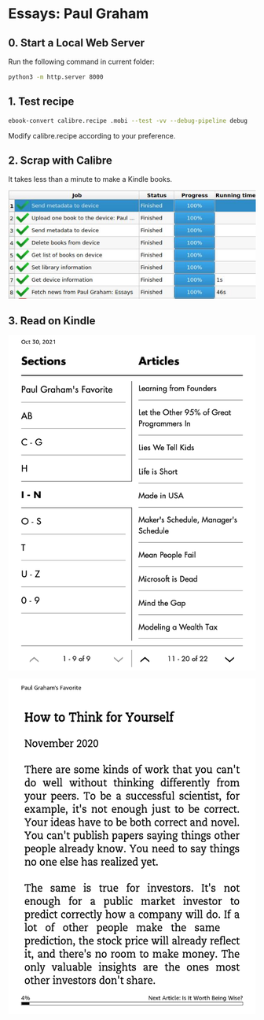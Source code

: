 # Essays: Paul Graham

## 0. Start a Local Web Server

Run the following command in current folder: 

```sh
python3 -m http.server 8000
```

## 1. Test recipe

```sh
ebook-convert calibre.recipe .mobi --test -vv --debug-pipeline debug
```

Modify calibre.recipe according to your preference.


## 2. Scrap with Calibre

It takes less than a minute to make a Kindle books.

![](images/speed.jpg)

## 3. Read on Kindle

![](images/screanshot_1.png)

![](images/screanshot_2.png)
